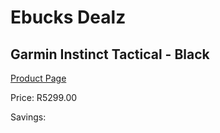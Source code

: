 
# Ebucks Dealz
## Garmin Instinct Tactical - Black
[Product Page](https://www.ebucks.com/web/shop/productSelected.do?prodId=1232842583&catId=1233320031)

Price: R5299.00

Savings: 


	